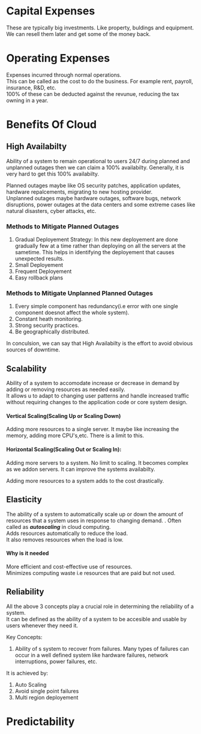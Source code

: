# Capital Expenses

These are typically big investments. Like property, buldings and equipment.  
We can resell them later and get some of the money back.  

# Operating Expenses 

Expenses incurred through normal operations.  
This can be called as the cost to do the business. For example rent, payroll, insurance, R&D, etc.  
100% of these can be deducted against the revunue, reducing the tax owning in a year. 

# Benefits Of Cloud 

## High Availabilty

Ability of a system to remain operational to users 24/7 during planned and unplanned outages then we can claim a 100% availabilty. Generally, it is very hard to 
get this 100% availabilty.

Planned outages maybe like OS security patches, application updates, hardware repalcements, migrating to new hosting provider.  
Unplanned outages maybe hardware outages, software bugs, network disruptions, power outages at the data centers and some extreme cases like natural disasters, cyber attacks, etc.  

### Methods to Mitigate Planned Outages 

1) Gradual Deployement Strategy: In this new deployement are done gradually few at a time rather than deploying on all the servers at the sametime. This helps in identifying the deployement that causes unexpected results. 
2) Small Deployement
3) Frequent Deployement
4) Easy rollback plans

### Methods to Mitigate Unplanned Planned Outages 

1) Every simple component has redundancy(i.e error with one single component doesnot affect the whole system).
2) Constant heath monitoring.
3) Strong security practices.
4) Be geographically distributed. 

In conculsion, we can say that High Availabilty is the effort to avoid obvious sources of downtime.


## Scalability

Ability of a system to accomodate increase or decrease in demand by adding or removing resources as needed easily.  
It allows u to adapt to changing user patterns and handle increased traffic without requiring changes to the application code or core system design.  

#### Vertical Scaling(Scaling Up or Scaling Down)

Adding more resources to a single server. It maybe like increasing the memory, adding more CPU's,etc. There is a limit to this.

#### Horizontal Scaling(Scaling Out or Scaling In):

Adding more servers to a system.
No limit to scaling. It becomes complex as we addon servers. It can improve the systems availabilty.  


Adding more resources to a system adds to the cost drastically. 

## Elasticity

The ability of a system to automatically scale up or down the amount of resources that a system uses in response to changing demand. .
Often called as ***autoscaling*** in cloud computing.  
Adds resources automatically to reduce the load.  
It also removes resources when the load is low.  

#### Why is it needed 

More efficient and cost-effective use of resources.  
Minimizes computing waste i.e resources that are paid but not used.   

## Reliability

All the above 3 concepts play a crucial role in determining the reliability of a system.  
It can be defined as the ability of a system to be accesible and usable by users whenever they need it.  

Key Concepts:
1) Ability of s system to recover from failures. Many types of failures can occur in a well defined system like hardware failures, network interruptions, power failures, etc.  

It is achieved by:  
1) Auto Scaling 
2) Avoid single point failures  
3) Multi region deployement  

# Predictability

